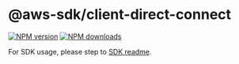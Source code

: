 # @aws-sdk/client-direct-connect

[![NPM version](https://img.shields.io/npm/v/@aws-sdk/client-direct-connect/rc.svg)](https://www.npmjs.com/package/@aws-sdk/client-direct-connect)
[![NPM downloads](https://img.shields.io/npm/dm/@aws-sdk/client-direct-connect.svg)](https://www.npmjs.com/package/@aws-sdk/client-direct-connect)

For SDK usage, please step to [SDK readme](https://github.com/aws/aws-sdk-js-v3).

